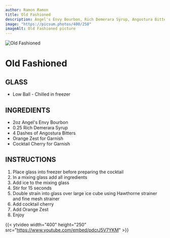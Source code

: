```yaml
---
author: Ramon Ramon
title: Old Fashioned
description: Angel's Envy Bourbon, Rich Demerara Syrup, Angostura Bitters, Orange Zest, Cocktail Cherry
image: "https://picsum.photos/400/250"
imageAlt: Old Fashioned picture
---
```


![Old Fashioned](https://picsum.photos/400/250 "Picture of Old Fashioned")

# Old Fashioned

## GLASS

-   Low Ball - Chilled in freezer

## INGREDIENTS

-   2oz Angel's Envy Bourbon
-   0.25 Rich Demerara Syrup
-   4 Dashes of Angostura Bitters
-   Orange Zest for Garnish
-   Cocktail Cherry for Garnish

## INSTRUCTIONS

1. Place glass into freezer before preparing the cocktail
2. In a mixing glass add all ingredients
3. Add ice to the mixing glass
4. Stir for 15 seconds
5. Double strain into glass over large ice cube using Hawthorne strainer and fine mesh strainer
6. Add cocktail cherry
7. Add Orange Zest
8. Enjoy

{{< ytvideo width="400" height="250" src="https://www.youtube.com/embed/pdcrJ5V7YKM" >}}
